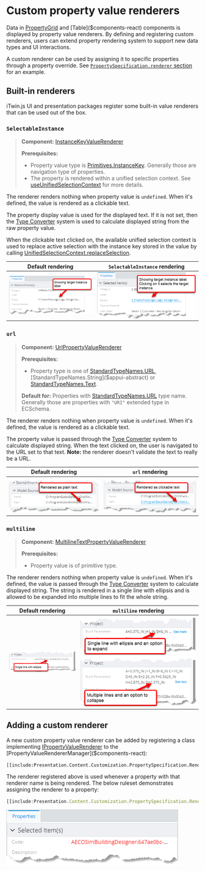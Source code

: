 # Custom property value renderers

Data in [PropertyGrid]($components-react) and [Table]($components-react) components is displayed by property value renderers. By defining and registering custom renderers, users can extend property rendering system to support new data types and UI interactions.

A custom renderer can be used by assigning it to specific properties through a property override. See [`PropertySpecification.renderer` section](../content/PropertySpecification.md#attribute-renderer) for an example.

## Built-in renderers

iTwin.js UI and presentation packages register some built-in value renderers that can be used out of the box.

### `SelectableInstance`

> **Component:** [InstanceKeyValueRenderer]($presentation-components)
>
> **Prerequisites:**
>
> - Property value type is [Primitives.InstanceKey]($appui-abstract). Generally those are navigation type of properties.
> - The property is rendered within a unified selection context. See [useUnifiedSelectionContext]($presentation-components) for more details.

The renderer renders nothing when property value is `undefined`. When it's defined, the value is rendered as a clickable text.

The property display value is used for the displayed text. If it is not set, then the [Type Converter](../../learning/ui/components/TypeConverters.md) system is used to calculate displayed string from the raw property value.

When the clickable text clicked on, the available unified selection context is used to replace active selection with the instance key stored in the value by calling [UnifiedSelectionContext.replaceSelection]($presentation-components).

| Default rendering                                                                                                | `SelectableInstance` rendering                                                                            |
| ---------------------------------------------------------------------------------------------------------------- | --------------------------------------------------------------------------------------------------------- |
| ![Default navigation property value rendering](./media/property-value-renderers/default-navigation-property.png) | ![Selectable instance property value rendering](./media/property-value-renderers/selectable-instance.png) |

### `url`

> **Component:** [UrlPropertyValueRenderer]($components-react)
>
> **Prerequisites:**
>
> - Property type is one of [StandardTypeNames.URL]($appui-abstract), [StandardTypeNames.String]($appui-abstract) or [StandardTypeNames.Text]($appui-abstract).
>
> **Default for:** Properties with [StandardTypeNames.URL]($appui-abstract) type name. Generally those are properties with `"URI"` extended type in ECSchema.

The renderer renders nothing when property value is `undefined`. When it's defined, the value is rendered as a clickable text.

The property value is passed through the [Type Converter](../../learning/ui/components/TypeConverters.md) system to calculate displayed string. When the text clicked on, the user is navigated to the URL set to that text. **Note:** the renderer doesn't validate the text to really be a URL.

| Default rendering                                                                                  | `url`  rendering                                                          |
| -------------------------------------------------------------------------------------------------- | ------------------------------------------------------------------------- |
| ![Default url property value rendering](./media/property-value-renderers/default-url-property.png) | ![Url property value rendering](./media/property-value-renderers/url.png) |

### `multiline`

> **Component:** [MultilineTextPropertyValueRenderer]($components-react)
>
> **Prerequisites:**
>
> - Property value is of primitive type.

The renderer renders nothing when property value is `undefined`. When it's defined, the value is passed through the [Type Converter](../../learning/ui/components/TypeConverters.md) system to calculate displayed string. The string is rendered in a single line with ellipsis and is allowed to be expanded into multiple lines to fit the whole string.

| Default rendering                                                                                        | `multiline` rendering                                                                                                                                                                                             |
| -------------------------------------------------------------------------------------------------------- | ----------------------------------------------------------------------------------------------------------------------------------------------------------------------------------------------------------------- |
| ![Default string property value rendering](./media/property-value-renderers/default-string-property.png) | ![Multiline collapsed property value rendering](./media/property-value-renderers/multiline-collapsed.png) ![Multiline expanded property value rendering](./media/property-value-renderers/multiline-expanded.png) |

## Adding a custom renderer

A new custom property value renderer can be added by registering a class implementing [IPropertyValueRenderer]($components-react) to the [PropertyValueRendererManager]($components-react):

```tsx
[[include:Presentation.Content.Customization.PropertySpecification.Renderer.Register]]
```

The renderer registered above is used whenever a property with that renderer name is being rendered. The below ruleset demonstrates assigning the renderer to a property:

```ts
[[include:Presentation.Content.Customization.PropertySpecification.Renderer.Ruleset]]
```

![Using a custom property value renderer](./media/property-value-renderers/custom.png)
